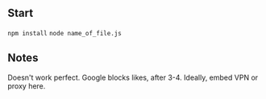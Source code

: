 ## Start
`npm install`
`node name_of_file.js`
## Notes
Doesn't work perfect. Google blocks likes, after 3-4. Ideally, embed VPN or proxy here.